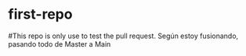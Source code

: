 # first-repo

#This repo is only use to test the pull request.
Según estoy fusionando, pasando todo de Master a Main
